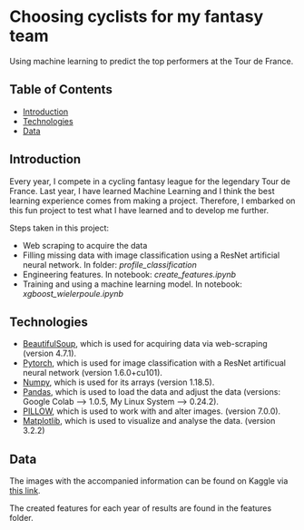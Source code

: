 # Choosing cyclists for my fantasy team

Using machine learning to predict the top performers at the Tour de France.

## Table of Contents
* [Introduction](#Introduction)
* [Technologies](#Technologies)
* [Data](#Data)

## Introduction

Every year, I compete in a cycling fantasy league for the legendary Tour de France. Last year, I have learned Machine Learning and I think the best learning experience comes from making a project. Therefore, I embarked on this fun project to test what I have learned and to develop me further. 

Steps taken in this project:
* Web scraping to acquire the data
* Filling missing data with image classification using a ResNet artificial neural network. In folder: *profile_classification*
* Engineering features. In notebook: *create_features.ipynb*
* Training and using a machine learning model. In notebook: *xgboost_wielerpoule.ipynb*

## Technologies

* [BeautifulSoup](https://pypi.org/project/beautifulsoup4/), which is used for acquiring data via web-scraping (version 4.7.1).
* [Pytorch](https://pytorch.org/), which is used for image classification with a ResNet artificual neural network (version 1.6.0+cu101).
* [Numpy](https://numpy.org/), which is used for its arrays (version 1.18.5).
* [Pandas](https://pandas.pydata.org/), which is used to load the data and adjust the data (versions: Google Colab --> 1.0.5, My Linux System --> 0.24.2).
* [PILLOW](https://pillow.readthedocs.io/en/stable/), which is used to work with and alter images. (version 7.0.0).
* [Matplotlib](https://matplotlib.org/), which is used to visualize and analyse the data. (version 3.2.2)

## Data
The images with the accompanied information can be found on Kaggle via [this link](www.kaggle.com/dataset/a72a6c40e1c0949a248414af11a01214258d8e6229362ca1710be9b87df2c17c).

The created features for each year of results are found in the features folder.
